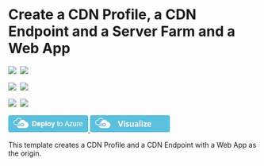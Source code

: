 # Create a CDN Profile, a CDN Endpoint and a Server Farm and a Web App

<IMG SRC="https://azurequickstartsservice.blob.core.windows.net/badges/201-cdn-with-web-app/PublicLastTestDate.svg" />&nbsp;
<IMG SRC="https://azurequickstartsservice.blob.core.windows.net/badges/201-cdn-with-web-app/PublicDeployment.svg" />&nbsp;

<IMG SRC="https://azurequickstartsservice.blob.core.windows.net/badges/201-cdn-with-web-app/FairfaxLastTestDate.svg" />&nbsp;
<IMG SRC="https://azurequickstartsservice.blob.core.windows.net/badges/201-cdn-with-web-app/FairfaxDeployment.svg" />&nbsp;

<IMG SRC="https://azurequickstartsservice.blob.core.windows.net/badges/201-cdn-with-web-app/BestPracticeResult.svg" />&nbsp;
<IMG SRC="https://azurequickstartsservice.blob.core.windows.net/badges/201-cdn-with-web-app/CredScanResult.svg" />&nbsp;

<a href="https://portal.azure.com/#create/Microsoft.Template/uri/https%3A%2F%2Fraw.githubusercontent.com%2FAzure%2Fazure-quickstart-templates%2Fmaster%2F201-cdn-with-web-app%2Fazuredeploy.json" target="_blank">
    <img src="https://raw.githubusercontent.com/Azure/azure-quickstart-templates/master/1-CONTRIBUTION-GUIDE/images/deploytoazure.png"/>
</a>
<a href="http://armviz.io/#/?load=https%3A%2F%2Fraw.githubusercontent.com%2FAzure%2Fazure-quickstart-templates%2Fmaster%2F201-cdn-with-web-app%2Fazuredeploy.json" target="_blank">
    <img src="https://raw.githubusercontent.com/Azure/azure-quickstart-templates/master/1-CONTRIBUTION-GUIDE/images/visualizebutton.png"/>
</a>

This template creates a CDN Profile and a CDN Endpoint with a Web App as the origin.

